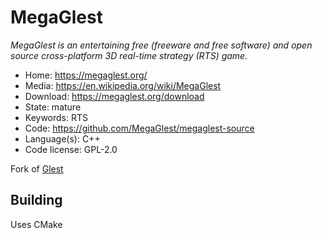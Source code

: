 # MegaGlest

_MegaGlest is an entertaining free (freeware and free software) and open source cross-platform 3D real-time strategy (RTS) game._

- Home: https://megaglest.org/
- Media: https://en.wikipedia.org/wiki/MegaGlest
- Download: https://megaglest.org/download
- State: mature
- Keywords: RTS 
- Code: https://github.com/MegaGlest/megaglest-source
- Language(s): C++
- Code license: GPL-2.0

Fork of [Glest](glest.md)

## Building

Uses CMake

